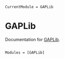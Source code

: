 ```@meta
CurrentModule = GAPLib
```

# GAPLib

Documentation for [GAPLib](https://github.com/rafaelmartinelli/GAPLib.jl).

```@index
```

```@autodocs
Modules = [GAPLib]
```
